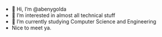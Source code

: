 - 👋 Hi, I’m @abenygolda
- 👀 I’m interested in almost all technical stuff
- 🌱 I’m currently studying Computer Science and Engineering
- Nice to meet ya. 



<!---
abenygolda/abenygolda is a ✨ special ✨ repository because its `README.md` (this file) appears on your GitHub profile.
You can click the Preview link to take a look at your changes.
--->
